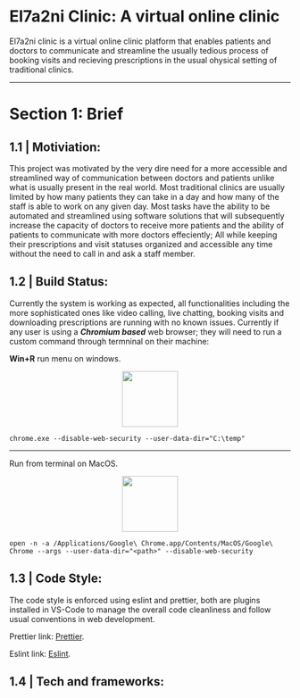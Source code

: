 # El7a2ni Clinic: A virtual online clinic
El7a2ni clinic is a virtual online clinic platform that enables patients and doctors to communicate and streamline the usually tedious process of booking visits and recieving prescriptions in the usual ohysical setting of traditional clinics.
___
# Section 1: Brief
## 1.1 | Motiviation:
This project was motivated by the very dire need for a more accessible and streamlined way of communication between doctors and patients unlike what is usually present in the real world. Most traditional clinics are usually limited by how many patients they can take in a day and how many of the staff is able to work on any given day. Most tasks have the ability to be automated and streamlined using software solutions that will subsequently increase the capacity of doctors to receive more patients and the ability of patients to communicate with more doctors effeciently; All while keeping their prescriptions and visit statuses organized and accessible any time without the need to call in and ask a staff member.

## 1.2 | Build Status:
Currently the system is working as expected, all functionalities including the more sophisticated ones like video calling, live chatting, booking visits and downloading prescriptions are running with no known issues. Currently if any user is using a _**Chromium based**_ web browser; they will need to run a custom command through termninal on their machine:

**Win+R** run menu on windows.
<div style=" text-align: center; display: flex; flex-direction: column; justify-content: center; align-items: center;">
<img src="https://www.pngall.com/wp-content/uploads/10/Windows-11-PNG-File.png" width="100" height="100"> 
</div>

 `chrome.exe --disable-web-security --user-data-dir="C:\temp"`
 
***

Run from terminal on MacOS.
<div style=" text-align: center; display: flex; flex-direction: column; justify-content: center; align-items: center;">
<img src="https://upload.wikimedia.org/wikipedia/commons/c/c9/Finder_Icon_macOS_Big_Sur.png" width="100" height="100"> 
</div>

`open -n -a /Applications/Google\ Chrome.app/Contents/MacOS/Google\ Chrome --args --user-data-dir="<path>" --disable-web-security`

## 1.3 | Code Style:
The code style is enforced using eslint and prettier, both are plugins installed in VS-Code to manage the overall code cleanliness and follow usual conventions in web development.

Prettier link: [Prettier](https://marketplace.visualstudio.com/items?itemName=esbenp.prettier-vscode).

Eslint link: [Eslint](https://marketplace.visualstudio.com/items?itemName=dbaeumer.vscode-eslint).

## 1.4 | Tech and frameworks:
